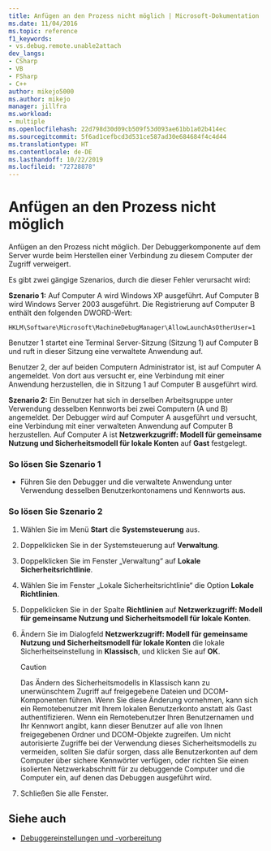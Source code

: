 ```yaml
---
title: Anfügen an den Prozess nicht möglich | Microsoft-Dokumentation
ms.date: 11/04/2016
ms.topic: reference
f1_keywords:
- vs.debug.remote.unable2attach
dev_langs:
- CSharp
- VB
- FSharp
- C++
author: mikejo5000
ms.author: mikejo
manager: jillfra
ms.workload:
- multiple
ms.openlocfilehash: 22d798d30d09cb509f53d093ae61bb1a02b414ec
ms.sourcegitcommit: 5f6ad1cefbcd3d531ce587ad30e684684f4c4d44
ms.translationtype: HT
ms.contentlocale: de-DE
ms.lasthandoff: 10/22/2019
ms.locfileid: "72728878"
---
```

# <a name="unable-to-attach-to-the-process"></a>Anfügen an den Prozess nicht möglich
Anfügen an den Prozess nicht möglich. Der Debuggerkomponente auf dem Server wurde beim Herstellen einer Verbindung zu diesem Computer der Zugriff verweigert.

 Es gibt zwei gängige Szenarios, durch die dieser Fehler verursacht wird:

 **Szenario 1:** Auf Computer A wird Windows XP ausgeführt. Auf Computer B wird Windows Server 2003 ausgeführt. Die Registrierung auf Computer B enthält den folgenden DWORD-Wert:

 `HKLM\Software\Microsoft\MachineDebugManager\AllowLaunchAsOtherUser=1`

 Benutzer 1 startet eine Terminal Server-Sitzung (Sitzung 1) auf Computer B und ruft in dieser Sitzung eine verwaltete Anwendung auf.

 Benutzer 2, der auf beiden Computern Administrator ist, ist auf Computer A angemeldet. Von dort aus versucht er, eine Verbindung mit einer Anwendung herzustellen, die in Sitzung 1 auf Computer B ausgeführt wird.

 **Szenario 2:** Ein Benutzer hat sich in derselben Arbeitsgruppe unter Verwendung desselben Kennworts bei zwei Computern (A und B) angemeldet. Der Debugger wird auf Computer A ausgeführt und versucht, eine Verbindung mit einer verwalteten Anwendung auf Computer B herzustellen. Auf Computer A ist **Netzwerkzugriff: Modell für gemeinsame Nutzung und Sicherheitsmodell für lokale Konten** auf **Gast** festgelegt.

### <a name="to-solve-scenario-1"></a>So lösen Sie Szenario 1

- Führen Sie den Debugger und die verwaltete Anwendung unter Verwendung desselben Benutzerkontonamens und Kennworts aus.

### <a name="to-solve-scenario-2"></a>So lösen Sie Szenario 2

1. Wählen Sie im Menü **Start** die **Systemsteuerung** aus.

2. Doppelklicken Sie in der Systemsteuerung auf **Verwaltung**.

3. Doppelklicken Sie im Fenster „Verwaltung“ auf **Lokale Sicherheitsrichtlinie**.

4. Wählen Sie im Fenster „Lokale Sicherheitsrichtlinie“ die Option **Lokale Richtlinien**.

5. Doppelklicken Sie in der Spalte **Richtlinien** auf **Netzwerkzugriff: Modell für gemeinsame Nutzung und Sicherheitsmodell für lokale Konten**.

6. Ändern Sie im Dialogfeld **Netzwerkzugriff: Modell für gemeinsame Nutzung und Sicherheitsmodell für lokale Konten** die lokale Sicherheitseinstellung in **Klassisch**, und klicken Sie auf **OK**.

    > [!CAUTION]
    > Das Ändern des Sicherheitsmodells in Klassisch kann zu unerwünschtem Zugriff auf freigegebene Dateien und DCOM-Komponenten führen. Wenn Sie diese Änderung vornehmen, kann sich ein Remotebenutzer mit Ihrem lokalen Benutzerkonto anstatt als Gast authentifizieren. Wenn ein Remotebenutzer Ihren Benutzernamen und Ihr Kennwort angibt, kann dieser Benutzer auf alle von Ihnen freigegebenen Ordner und DCOM-Objekte zugreifen. Um nicht autorisierte Zugriffe bei der Verwendung dieses Sicherheitsmodells zu vermeiden, sollten Sie dafür sorgen, dass alle Benutzerkonten auf dem Computer über sichere Kennwörter verfügen, oder richten Sie einen isolierten Netzwerkabschnitt für zu debuggende Computer und die Computer ein, auf denen das Debuggen ausgeführt wird.

7. Schließen Sie alle Fenster.

## <a name="see-also"></a>Siehe auch
- [Debuggereinstellungen und -vorbereitung](../debugger/debugger-settings-and-preparation.md)